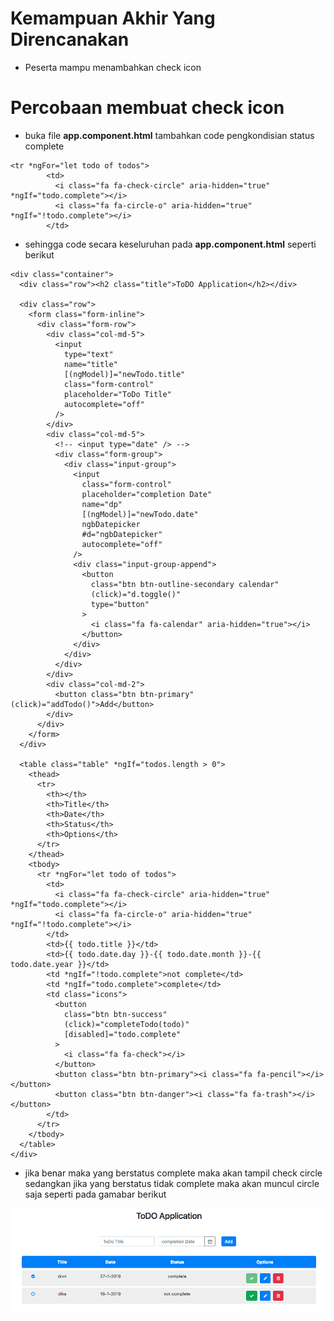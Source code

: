 # Kemampuan Akhir Yang Direncanakan

- Peserta mampu menambahkan check icon

# Percobaan membuat check icon
- buka file **app.component.html** tambahkan code pengkondisian status complete

```
<tr *ngFor="let todo of todos">
        <td>
          <i class="fa fa-check-circle" aria-hidden="true" *ngIf="todo.complete"></i>
          <i class="fa fa-circle-o" aria-hidden="true" *ngIf="!todo.complete"></i>
        </td>

```

- sehingga code secara keseluruhan pada **app.component.html** seperti berikut

```
<div class="container">
  <div class="row"><h2 class="title">ToDO Application</h2></div>

  <div class="row">
    <form class="form-inline">
      <div class="form-row">
        <div class="col-md-5">
          <input
            type="text"
            name="title"
            [(ngModel)]="newTodo.title"
            class="form-control"
            placeholder="ToDo Title"
            autocomplete="off"
          />
        </div>
        <div class="col-md-5">
          <!-- <input type="date" /> -->
          <div class="form-group">
            <div class="input-group">
              <input
                class="form-control"
                placeholder="completion Date"
                name="dp"
                [(ngModel)]="newTodo.date"
                ngbDatepicker
                #d="ngbDatepicker"
                autocomplete="off"
              />
              <div class="input-group-append">
                <button
                  class="btn btn-outline-secondary calendar"
                  (click)="d.toggle()"
                  type="button"
                >
                  <i class="fa fa-calendar" aria-hidden="true"></i>
                </button>
              </div>
            </div>
          </div>
        </div>
        <div class="col-md-2">
          <button class="btn btn-primary" (click)="addTodo()">Add</button>
        </div>
      </div>
    </form>
  </div>

  <table class="table" *ngIf="todos.length > 0">
    <thead>
      <tr>
        <th></th>
        <th>Title</th>
        <th>Date</th>
        <th>Status</th>
        <th>Options</th>
      </tr>
    </thead>
    <tbody>
      <tr *ngFor="let todo of todos">
        <td>
          <i class="fa fa-check-circle" aria-hidden="true" *ngIf="todo.complete"></i>
          <i class="fa fa-circle-o" aria-hidden="true" *ngIf="!todo.complete"></i>
        </td>
        <td>{{ todo.title }}</td>
        <td>{{ todo.date.day }}-{{ todo.date.month }}-{{ todo.date.year }}</td>
        <td *ngIf="!todo.complete">not complete</td>
        <td *ngIf="todo.complete">complete</td>
        <td class="icons">
          <button
            class="btn btn-success"
            (click)="completeTodo(todo)"
            [disabled]="todo.complete"
          >
            <i class="fa fa-check"></i>
          </button>
          <button class="btn btn-primary"><i class="fa fa-pencil"></i></button>
          <button class="btn btn-danger"><i class="fa fa-trash"></i></button>
        </td>
      </tr>
    </tbody>
  </table>
</div>
```

- jika benar maka yang berstatus complete maka akan tampil check circle sedangkan jika yang berstatus tidak complete maka akan muncul circle saja seperti pada gamabar berikut

![](image/chapter1/img22.png)